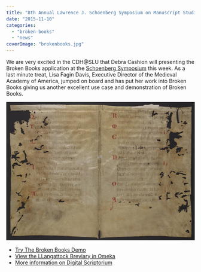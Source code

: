 ```yaml
---
title: "8th Annual Lawrence J. Schoenberg Symposium on Manuscript Studies in the Digital Age"
date: "2015-11-10"
categories: 
  - "broken-books"
  - "news"
coverImage: "brokenbooks.jpg"
---
```


We are very excited in the CDH@SLU that Debra Cashion will presenting the Broken Books application at the [Schoenberg Symposium](http://www.library.upenn.edu/exhibits/lectures/ljs_symposium8.html) this week. As a last minute treat, Lisa Fagin Davis, Executive Director of the Medieval Academy of America, jumped on board and has put her work into Broken Books giving us another excellent use case and demonstration of Broken Books.

![bifolium](/assets/images/Ms_Coll_591_Folder1Psalter-leaf@2x1.jpg)

- [Try The Broken Books Demo](http://165.134.241.141/brokenBooks/home.html?demo=1)
- [View the LLangattock Breviary in Omeka](https://brokenbooks.omeka.net/exhibits/show/llangattock)
- [More information on Digital Scriptorium](http://bancroft.berkeley.edu/digitalscriptorium/)
